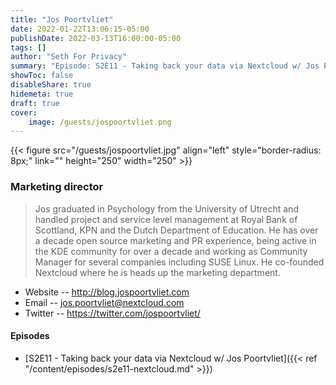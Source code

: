 ```yaml
---
title: "Jos Poortvliet"
date: 2022-01-22T13:06:15-05:00
publishDate: 2022-03-13T16:00:00-05:00
tags: []
author: "Seth For Privacy"
summary: "Episode: S2E11 - Taking back your data via Nextcloud w/ Jos Poortvliet"
showToc: false
disableShare: true
hidemeta: true
draft: true
cover:
    image: /guests/jospoortvliet.png
---
```


{{< figure src="/guests/jospoortvliet.jpg" align="left" style="border-radius: 8px;" link="" height="250" width="250" >}}

### Marketing director

> Jos graduated in Psychology from the University of Utrecht and handled project and service level management at Royal Bank of Scottland, KPN and the Dutch Department of Education. He has over a decade open source marketing and PR experience, being active in the KDE community for over a decade and working as Community Manager for several companies including SUSE Linux. He co-founded Nextcloud where he is heads up the marketing department.

- Website -- http://blog.jospoortvliet.com
- Email -- [jos.poortvliet@nextcloud.com](mailto:jos.poortvliet@nextcloud.com)
- Twitter -- https://twitter.com/jospoortvliet/

#### Episodes

- [S2E11 - Taking back your data via Nextcloud w/ Jos Poortvliet]({{< ref "/content/episodes/s2e11-nextcloud.md" >}})
